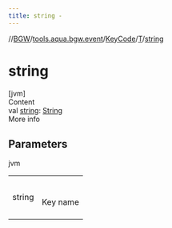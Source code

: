 ```yaml
---
title: string -
---
```

//[BGW](../../../../index.md)/[tools.aqua.bgw.event](../../index.md)/[KeyCode](../index.md)/[T](index.md)/[string](string.md)



# string  
[jvm]  
Content  
val [string](string.md): [String](https://kotlinlang.org/api/latest/jvm/stdlib/kotlin/-string/index.html)  
More info  


## Parameters  
  
jvm  
  
| | |
|---|---|
| <a name="tools.aqua.bgw.event/KeyCode.T/string/#/PointingToDeclaration/"></a>string| <a name="tools.aqua.bgw.event/KeyCode.T/string/#/PointingToDeclaration/"></a><br><br>Key name<br><br>|
  
  



